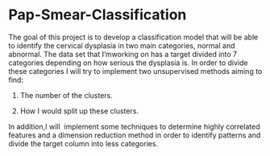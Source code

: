 # Pap-Smear-Classification

The goal of this project is to develop a classification model that will be able to identify the cervical dysplasia in two main categories, normal and abnormal. The data set that I’mworking on has a target divided into 7 categories depending on how serious the dysplasia is. In order to divide these categories I will try to implement two unsupervised methods aiming to find:
1.	The number of the clusters. 

2.	How I would split up these clusters.

In addition,I will  implement some techniques to determine highly correlated features and a dimension reduction method in order to identify patterns and divide the target column into less categories.  

